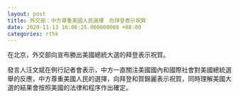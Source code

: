 ```yaml
---
layout: post
title: 外交部：中方尊重美國人民選擇　向拜登表示祝賀
date: 2020-11-13 16:06:25.000000000 +08:00
categories: rthk
---
```


在北京，外交部向宣布勝出美國總統大選的拜登表示祝賀。

發言人汪文斌在例行記者會表示，中方一直關注美國國內和國際社會對美國總統選舉的反應，中方尊重美國人民的選擇，向拜登和賀錦麗表示祝賀，同時理解美國大選的結果會按照美國的法律和程序作出確定。
